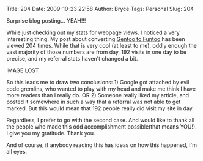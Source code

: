 Title: 204
Date: 2009-10-23 22:58
Author: Bryce
Tags: Personal
Slug: 204

Surprise blog posting... YEAH!!!

While just checking out my stats for webpage views. I noticed a very
interesting thing. My post about converting [Gentoo to
Funtoo]({filename}/gentoo-to-funtoo-migration.md) has been
viewed 204 times. While that is very cool (at least to me), oddly enough
the vast majority of those numbers are from day, 192 visits in one day
to be precise, and my referral stats haven't changed a bit.

IMAGE LOST

So this leads me to draw two conclusions: 1) Google got attached by evil
code gremlins, who wanted to play with my head and make me think I have
more readers than I really do. OR 2) Someone really liked my article,
and posted it somewhere in such a way that a referral was not able to
get marked. But this would mean that 192 people really did visit my site
in day.

Regardless, I prefer to go with the second case. And would like to thank
all the people who made this odd accomplishment possible(that means
YOU!). I give you my gratitude. Thank you.

And of course, if anybody reading this has ideas on how this happened,
I'm all eyes.
